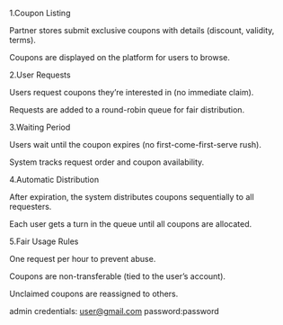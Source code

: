 1.Coupon Listing

Partner stores submit exclusive coupons with details (discount, validity, terms).

Coupons are displayed on the platform for users to browse.

2.User Requests

Users request coupons they’re interested in (no immediate claim).

Requests are added to a round-robin queue for fair distribution.

3.Waiting Period

Users wait until the coupon expires (no first-come-first-serve rush).

System tracks request order and coupon availability.

4.Automatic Distribution

After expiration, the system distributes coupons sequentially to all requesters.

Each user gets a turn in the queue until all coupons are allocated.

5.Fair Usage Rules

One request per hour to prevent abuse.

Coupons are non-transferable (tied to the user’s account).

Unclaimed coupons are reassigned to others.

admin credentials: user@gmail.com
password:password
